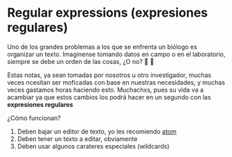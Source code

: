 # **Regular expressions (expresiones regulares)**

Uno de los grandes problemas a los que se enfrenta un biólogo es organizar un texto. Imaginense tomando datos en campo o en el laboratorio, siempre se debe un orden de las cosas, ¿O no? :honeybee: :bookmark_tabs:

Estas notas, ya sean tomadas por nosotros u otro investigador, muchas veces ncesitan ser moficadas con base en nuestras necesidades, y muchas veces gastamos horas haciendo esto. Muchachxs, pues su vida va a acambiar ya que estos cambios los podrá hacer en un segundo con las **expresiones regulares**

¿Cómo funcionan?

1. Deben bajar un editor de texto, yo les recomiendo [atom](https://atom.io/)
2. Deben tener un texto a editar, obviamente
3. Deben usar algunos carateres especiales (wildcards)
